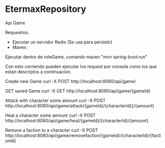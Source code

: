 # EtermaxRepository
Api Game

Requesitos: 
 - Ejecutar un servidor Redis (Se usa para persistir)
 - Maven.

Ejecutar dentro de roleGame, comando maven "mvn spring-boot:run"

Con esto corriendo pueden ejecutar los request por consola como los que estan descriptos a continuacion.

Create new Game
curl -X POST http://localhost:8080/api/game/

GET saved Game
curl -X GET http://localhost:8080/api/game/{gameId}

Attack with character some amount
curl -X POST http://localhost:8080/api/game/attack/{gameId}/{characterId}}/{amount}

Heal a character some amount
curl -X POST http://localhost:8080/api/game/heal/{gameId}/{characterId}/{amount}

Remove a faction to  a character 
curl -X POST http://localhost:8080/api/game/removefaction/{gameId}/{characterId}/{factionId}

